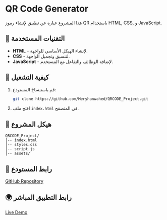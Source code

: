 # QR Code Generator

هذا المشروع عبارة عن تطبيق لإنشاء رموز QR باستخدام HTML, CSS, و JavaScript.

## 📌 التقنيات المستخدمة
- **HTML** - لإنشاء الهيكل الأساسي للواجهة.
- **CSS** - لتنسيق وتجميل الواجهة.
- **JavaScript** - لإضافة الوظائف والتفاعل مع المستخدم.

## 🚀 كيفية التشغيل
1. قم باستنساخ المستودع:
   ```bash
   git clone https://github.com/Meryhanwahed/QRCODE_Project.git
   ```
2. افتح ملف `index.html` في المتصفح.

## 📂 هيكل المشروع
```
QRCODE_Project/
│-- index.html
│-- styles.css
│-- script.js
│-- assets/
```

## 🔗 رابط المستودع
[GitHub Repository](https://github.com/Meryhanwahed/QRCODE_Project)

## 🌍 رابط التطبيق المباشر
[Live Demo]([https://gleaming-syrniki-2d49b6.netlify.app/](https://gleaming-syrniki-2d49b6.netlify.app/))

